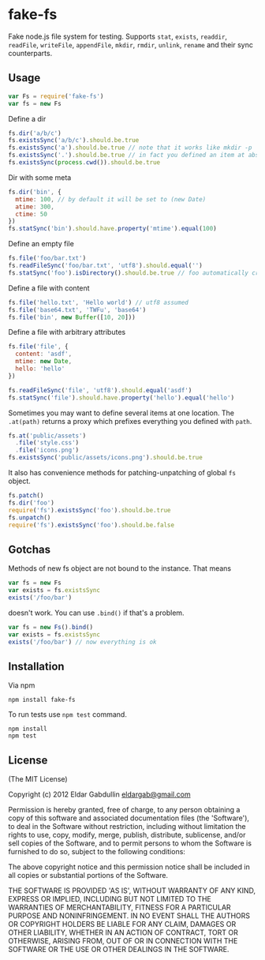 # fake-fs

Fake node.js file system for testing. Supports `stat`, `exists`, `readdir`,
`readFile`, `writeFile`, `appendFile`, `mkdir`, `rmdir`, `unlink`, `rename` and their sync counterparts.

## Usage

``` javascript
var Fs = require('fake-fs')
var fs = new Fs
```

Define a dir

``` javascript
fs.dir('a/b/c')
fs.existsSync('a/b/c').should.be.true
fs.existsSync('a').should.be.true // note that it works like mkdir -p
fs.existsSync('.').should.be.true // in fact you defined an item at absolute path
fs.existsSync(process.cwd()).should.be.true
```

Dir with some meta

``` javascript
fs.dir('bin', {
  mtime: 100, // by default it will be set to (new Date)
  atime: 300,
  ctime: 50
})
fs.statSync('bin').should.have.property('mtime').equal(100)
```

Define an empty file

``` javascript
fs.file('foo/bar.txt')
fs.readFileSync('foo/bar.txt', 'utf8').should.equal('')
fs.statSync('foo').isDirectory().should.be.true // foo automatically created
```

Define a file with content

``` javascript
fs.file('hello.txt', 'Hello world') // utf8 assumed
fs.file('base64.txt', 'TWFu', 'base64')
fs.file('bin', new Buffer([10, 20]))
```

Define a file with arbitrary attributes

``` javascript
fs.file('file', {
  content: 'asdf',
  mtime: new Date,
  hello: 'hello'
})

fs.readFileSync('file', 'utf8').should.equal('asdf')
fs.statSync('file').should.have.property('hello').equal('hello')
```

Sometimes you may want to define several items at one location. The `.at(path)`
returns a proxy which prefixes everything you defined with `path`.

``` javascript
fs.at('public/assets')
  .file('style.css')
  .file('icons.png')
fs.existsSync('public/assets/icons.png').should.be.true
```

It also has convenience methods for patching-unpatching of global `fs` object.

``` javascript
fs.patch()
fs.dir('foo')
require('fs').existsSync('foo').should.be.true
fs.unpatch()
require('fs').existsSync('foo').should.be.false
```

## Gotchas

Methods of new fs object are not bound to the instance.
That means

```javascript
var fs = new Fs
var exists = fs.existsSync
exists('/foo/bar')
```

doesn't work. You can use `.bind()` if that's a problem.

```javascript
var fs = new Fs().bind()
var exists = fs.existsSync
exists('/foo/bar') // now everything is ok
```

## Installation

Via npm

```
npm install fake-fs
```

To run tests use `npm test` command.

```
npm install
npm test
```

## License

(The MIT License)

Copyright (c) 2012 Eldar Gabdullin <eldargab@gmail.com>

Permission is hereby granted, free of charge, to any person obtaining
a copy of this software and associated documentation files (the
'Software'), to deal in the Software without restriction, including
without limitation the rights to use, copy, modify, merge, publish,
distribute, sublicense, and/or sell copies of the Software, and to
permit persons to whom the Software is furnished to do so, subject to
the following conditions:

The above copyright notice and this permission notice shall be
included in all copies or substantial portions of the Software.

THE SOFTWARE IS PROVIDED 'AS IS', WITHOUT WARRANTY OF ANY KIND,
EXPRESS OR IMPLIED, INCLUDING BUT NOT LIMITED TO THE WARRANTIES OF
MERCHANTABILITY, FITNESS FOR A PARTICULAR PURPOSE AND NONINFRINGEMENT.
IN NO EVENT SHALL THE AUTHORS OR COPYRIGHT HOLDERS BE LIABLE FOR ANY
CLAIM, DAMAGES OR OTHER LIABILITY, WHETHER IN AN ACTION OF CONTRACT,
TORT OR OTHERWISE, ARISING FROM, OUT OF OR IN CONNECTION WITH THE
SOFTWARE OR THE USE OR OTHER DEALINGS IN THE SOFTWARE.

